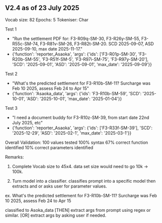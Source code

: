 ## V2.4 as of 23 July 2025

Vocab size: 82
Epochs: 5
Tokeniser: Char

Test 1

- "Run the settlement PDF for: F3-R09q-SM-30, F3-R26y-SM-55, F3-R55c-SM-74, F3-R81v-SM-26, F3-R82t-SM-20. SCD 2025-09-07, ASD 2025-09-10, max date 2025-11-17."
- {'function': 'reporter_Asaoka', 'args': {'ids': ['F3-R01p-SM-30', 'F3-R20b-SM-55', 'F3-R51f-SM-5', 'F3-R97i-SM-75', 'F3-R97y-SM-20'], 'SCD': '2025-09-01', 'ASD': '2025-09-01', 'max_date': '2025-09-09'}}

Test 2

- "What's the predicted settlement for F3-R10b-SM-11? Surcharge was Feb 10 2025, assess Feb 24 to Apr 15"
- {'function': 'Asaoka_data', 'args': {'ids': 'F3-R10b-SM-59', 'SCD': '2025-10-01', 'ASD': '2025-10-01', 'max_date': '2025-01-04'}}

Test 3

- "I need a document buddy for F3-R10z-SM-39, from start date 22nd July 2025, etc"
- {'function': 'reporter_Asaoka', 'args': {'ids': ['F3-R33f-SM-39'], 'SCD': '2025-12-29', 'ASD': '2025-02-1', 'max_date': '2025-03-1'}}

Overall Validation:
100 values tested
100% syntax
67% correct function identified
10% correct parameters identified

Remarks:

1. Complete Vocab size to 45x4. data set size would need to go 10k -> 100k.

2. Turn model into a classifier. classifies prompt into a specific model then extracts and or asks user for parameter values.

ex. What's the predicted settlement for F3-R10b-SM-11? Surcharge was Feb 10 2025, assess Feb 24 to Apr 15

classified to Asoka_data
[THEN] extract args from prompt using regex or similar.
[OR] extract args by asking user if needed.